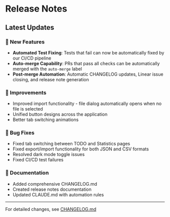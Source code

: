 # Release Notes

## Latest Updates

### 🚀 New Features
- **Automated Test Fixing**: Tests that fail can now be automatically fixed by our CI/CD pipeline
- **Auto-merge Capability**: PRs that pass all checks can be automatically merged with the `auto-merge` label
- **Post-merge Automation**: Automatic CHANGELOG updates, Linear issue closing, and release note generation

### 💅 Improvements
- Improved import functionality - file dialog automatically opens when no file is selected
- Unified button designs across the application
- Better tab switching animations

### 🐛 Bug Fixes
- Fixed tab switching between TODO and Statistics pages
- Fixed export/import functionality for both JSON and CSV formats
- Resolved dark mode toggle issues
- Fixed CI/CD test failures

### 📝 Documentation
- Added comprehensive CHANGELOG.md
- Created release notes documentation
- Updated CLAUDE.md with automation rules

---

For detailed changes, see [CHANGELOG.md](../CHANGELOG.md)